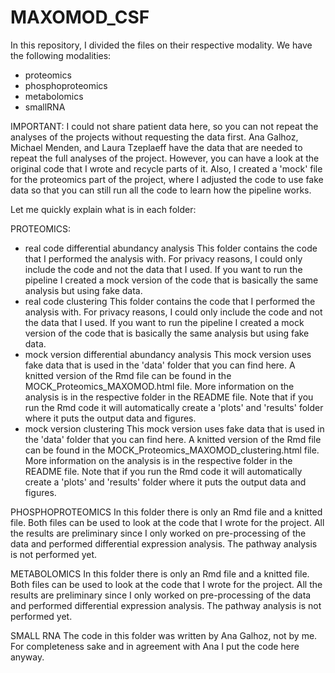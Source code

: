# MAXOMOD_CSF

In this repository, I divided the files on their respective modality. We have the following modalities:
- proteomics
- phosphoproteomics
- metabolomics
- smallRNA

IMPORTANT: I could not share patient data here, so you can not repeat the analyses of the projects without requesting the data first. Ana Galhoz, Michael Menden, and Laura Tzeplaeff have the data  that are needed to repeat the full analyses of the project. However, you can have a look at the original code that I wrote and recycle parts of it. Also, I created a 'mock' file for the proteomics part of the project, where I adjusted the code to use fake data so that you can still run all the code to learn how the pipeline works.

Let me quickly explain what is in each folder:

PROTEOMICS:
- real code differential abundancy analysis
This folder contains the code that I performed the analysis with. For privacy reasons, I could only include the code and not the data that I used. If you want to run the pipeline I created a mock version of the code that is basically the same analysis but using fake data.
- real code clustering
This folder contains the code that I performed the analysis with. For privacy reasons, I could only include the code and not the data that I used. If you want to run the pipeline I created a mock version of the code that is basically the same analysis but using fake data.
- mock version differential abundancy analysis
This mock version uses fake data that is used in the 'data' folder that you can find here. A knitted version of the Rmd file can be found in the MOCK_Proteomics_MAXOMOD.html file. More information on the analysis is in the respective folder in the README file. Note that if you run the Rmd code it will automatically create a 'plots' and 'results' folder where it puts the output data and figures.
- mock version clustering
This mock version uses fake data that is used in the 'data' folder that you can find here. A knitted version of the Rmd file can be found in the MOCK_Proteomics_MAXOMOD_clustering.html file. More information on the analysis is in the respective folder in the README file. Note that if you run the Rmd code it will automatically create a 'plots' and 'results' folder where it puts the output data and figures.

PHOSPHOPROTEOMICS
In this folder there is only an Rmd file and a knitted file. Both files can be used to look at the code that I wrote for the project. All the results are preliminary since I only worked on pre-processing of the data and performed differential expression analysis. The pathway analysis is not performed yet.

METABOLOMICS
In this folder there is only an Rmd file and a knitted file. Both files can be used to look at the code that I wrote for the project. All the results are preliminary since I only worked on pre-processing of the data and performed differential expression analysis. The pathway analysis is not performed yet.

SMALL RNA
The code in this folder was written by Ana Galhoz, not by me. For completeness sake and in agreement with Ana I put the code here anyway.

